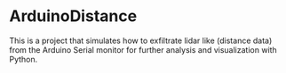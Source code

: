 # ArduinoDistance
This is a project that simulates how to exfiltrate lidar like (distance data) from the Arduino Serial monitor for further analysis and visualization with Python.
